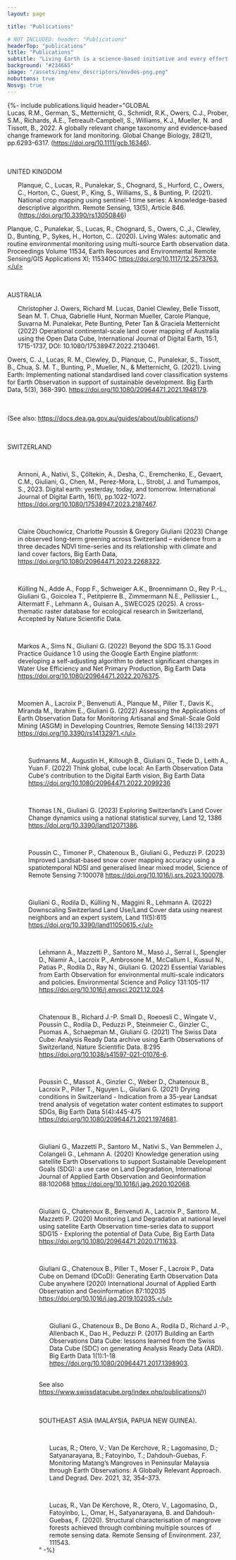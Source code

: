 ```yaml
---
layout: page

title: "Publications"

# NOT INCLUDED: header: "Publications"
headerTop: "publications"
title: "Publications"
subtitle: "Living Earth is a science-based initiative and every effort is made to publish our approaches and outcomes in peer-reviewed journals and books.  Articles may be globally-relevant or specific to countries (e.g., Australia, Wales) or regions (Southeast Asia) and include those relating to methods/algorithms, land cover, habitat and change frameworks and map products."
background: "#234665"
image: "/assets/img/env_descriptors/envdes-png.png"
nobuttons: true
Nosvg: true
---
```


{%-
include publications.liquid
header="GLOBAL <br>Lucas, R.M., German, S., Metternicht, G., Schmidt, R.K., Owers, C.J., Prober, S.M., Richards, A.E., Tetreault‐Campbell, S., Williams, K.J., Mueller, N. and Tissott, B., 2022. A globally relevant change taxonomy and evidence‐based change framework for land monitoring. Global Change Biology, 28(21), pp.6293-6317. (https://doi.org/10.1111/gcb.16346).

<br><br>UNITED KINGDOM
<br><ul> Planque, C., Lucas, R., Punalekar, S., Chognard, S., Hurford, C., Owers, C., Horton, C., Guest, P., King, S., Williams, S., & Bunting, P. (2021). National crop mapping using sentinel-1 time series: A knowledge-based descriptive algorithm. Remote Sensing, 13(5), Article 846.(https://doi.org/10.3390/rs13050846) </ul>

Planque, C., Punalekar, S., Lucas, R., Chognard, S., Owers, C.,J., Clewley, D., Bunting, P., Sykes, H., Horton, C.. (2020). Living Wales: automatic and routine environmental monitoring using multi-source Earth observation data. Proceedings Volume 11534, Earth Resources and Environmental Remote Sensing/GIS Applications XI; 115340C https://doi.org/10.1117/12.2573763.</ul>

<br><br>AUSTRALIA
<br><ul> Christopher J. Owers, Richard M. Lucas, Daniel Clewley, Belle Tissott, Sean M. T. Chua, Gabrielle Hunt, Norman Mueller, Carole Planque, Suvarna M. Punalekar, Pete Bunting, Peter Tan & Graciela Metternicht (2022) Operational continental-scale land cover mapping of Australia using the Open Data Cube, International Journal of Digital Earth, 15:1, 1715-1737, DOI: 10.1080/17538947.2022.2130461.</ul>

Owers, C. J., Lucas, R. M., Clewley, D., Planque, C., Punalekar, S., Tissott, B., Chua, S. M. T., Bunting, P., Mueller, N., & Metternicht, G. (2021). Living Earth: Implementing national standardised land cover classification systems for Earth Observation in support of sustainable development. Big Earth Data, 5(3), 368-390. https://doi.org/10.1080/20964471.2021.1948179.

<br><br>(See also: https://docs.dea.ga.gov.au/guides/about/publications/)

<br><br>SWITZERLAND

<br><ul> Annoni, A., Nativi, S., Çöltekin, A., Desha, C., Eremchenko, E., Gevaert, C.M., Giuliani, G., Chen, M., Perez-Mora, L., Strobl, J. and Tumampos, S., 2023. Digital earth: yesterday, today, and tomorrow. International Journal of Digital Earth, 16(1), pp.1022-1072. https://doi.org/10.1080/17538947.2023.2187467. </ul> 

<br><ul> Claire Obuchowicz, Charlotte Poussin & Gregory Giuliani (2023) Change in observed long-term greening across Switzerland – evidence from a three decades NDVI time-series and its relationship with climate and land cover factors, Big Earth Data, https://doi.org/10.1080/20964471.2023.2268322.  </ul>

<br><ul> Külling N., Adde A., Fopp F., Schweiger A.K., Broennimann O., Rey P.-L., Giuliani G., Goicolea T., Petitpierre B., Zimmermann N.E., Pellissier L., Altermatt F., Lehmann A., Guisan A., SWECO25 (2025).  A cross-thematic raster database for ecological research in Switzerland, Accepted by Nature Scientific Data.</ul>

<br><ul> Markos A., Sims N., Giuliani G. (2022) Beyond the SDG 15.3.1 Good Practice Guidance 1.0 using the Google Earth Engine platform: developing a self-adjusting algorithm to detect significant changes in Water Use Efficiency and Net Primary Production, Big Earth Data https://doi.org/10.1080/20964471.2022.2076375. </ul>

<br><ul> Moomen A., Lacroix P., Benvenuti A., Planque M., Piller T., Davis K., Miranda M., Ibrahim E., Giuliani G. (2022) Assessing the Applications of Earth Observation Data for Monitoring Artisanal and Small-Scale Gold Mining (ASGM) in Developing Countries, Remote Sensing 14(13):2971 https://doi.org/10.3390/rs14132971.</ul>  

<br><ul> Sudmanns M., Augustin H., Killough B., Giuliani G., Tiede D., Leith A., Yuan F. (2022) Think global, cube local: An Earth Observation Data Cube's contribution to the Digital Earth vision, Big Earth Data https://doi.org/10.1080/20964471.2022.2099236 </ul>

<br><ul> Thomas I.N., Giuliani G. (2023) Exploring Switzerland’s Land Cover Change dynamics using a national statistical survey, Land 12, 1386 https://doi.org/10.3390/land12071386. </ul> 

<br><ul> Poussin C., Timoner P., Chatenoux B., Giuliani G., Peduzzi P. (2023) Improved Landsat-based snow cover mapping accuracy using a spatiotemporal NDSI and generalised linear mixed model, Science of Remote Sensing 7:100078 https://doi.org/10.1016/j.srs.2023.100078. </ul>

<br><ul> Giuliani G., Rodila D., Külling N., Maggini R., Lehmann A. (2022) Downscaling Switzerland Land Use/Land Cover data using nearest neighbors and an expert system, Land 11(5):615 https://doi.org/10.3390/land11050615.</ul> 

<br><ul> Lehmann A., Mazzetti P., Santoro M., Masó J., Serral I., Spengler D., Niamir A., Lacroix P., Ambrosone M., McCallum I., Kussul N., Patias P., Rodila D., Ray N., Giuliani G. (2022) Essential Variables from Earth Observation for environmental multi-scale indicators and policies. Environmental Science and Policy 131:105-117 https://doi.org/10.1016/j.envsci.2021.12.024. </ul>

<br><ul> Chatenoux B., Richard J.-P. Small D., Roeoesli C., Wingate V., Poussin C., Rodila D., Peduzzi P., Steinmeier C., Ginzler C., Psomas A., Schaepman M., Giuliani G. (2021) The Swiss Data Cube: Analysis Ready Data archive using Earth Observations of Switzerland, Nature Scientific Data. 8:295 https://doi.org/10.1038/s41597-021-01076-6. </ul>

<br><ul> Poussin C., Massot A., Ginzler C., Weber D., Chatenoux B., Lacroix P., Piller T., Nguyen L., Giuliani G. (2021) Drying conditions in Switzerland - Indication from a 35-year Landsat trend analysis of vegetation water content estimates to support SDGs, Big Earth Data 5(4):445-475 https://doi.org/10.1080/20964471.2021.1974681. </ul>

<br><ul> Giuliani G., Mazzetti P., Santoro M., Nativi S., Van Bemmelen J., Colangeli G., Lehmann A. (2020) Knowledge generation using satellite Earth Observations to support Sustainable Development Goals (SDG): a use case on Land Degradation, International Journal of Applied Earth Observation and Geoinformation 88:102068 https://doi.org/10.1016/j.jag.2020.102068. </ul>  

<br><ul> Giuliani G., Chatenoux B., Benvenuti A., Lacroix P., Santoro M., Mazzetti P. (2020) Monitoring Land Degradation at national level using satellite Earth Observation time-series data to support SDG15 - Exploring the potential of Data Cube, Big Earth Data https://doi.org/10.1080/20964471.2020.1711633. </ul> 

<br><ul> Giuliani G., Chatenoux B., Piller T., Moser F., Lacroix P., Data Cube on Demand (DCoD): Generating Earth Observation Data Cube anywhere (2020) International Journal of Applied Earth Observation and Geoinformation 87:102035 https://doi.org/10.1016/j.jag.2019.102035.</ul> 

<br><ul> Giuliani G., Chatenoux B., De Bono A., Rodila D., Richard J.-P., Allenbach K., Dao H., Peduzzi P. (2017) Building an Earth Observations Data Cube: lessons learned from the Swiss Data Cube (SDC) on generating Analysis Ready Data (ARD). Big Earth Data 1(1):1-18 https://doi.org/10.1080/20964471.2017.1398903. </ul>

<br>See also https://www.swissdatacube.org/index.php/publications/))

<br><br>SOUTHEAST ASIA (MALAYSIA, PAPUA NEW GUINEA).

<br><ul> Lucas, R.; Otero, V.; Van De Kerchove, R.; Lagomasino, D.; Satyanarayana, B.; Fatoyinbo, T.; Dahdouh-Guebas, F. Monitoring Matang’s Mangroves in Peninsular Malaysia through Earth Observations: A Globally Relevant Approach. Land Degrad. Dev. 2021, 32, 354–373. </ul> 

<br><ul> Lucas, R., Van De Kerchove, R., Otero, V., Lagomasino, D., Fatoyinbo, L., Omar, H., Satyanarayana, B. and Dahdouh-Guebas, F. (2020).  Structural characterisation of mangrove forests achieved through combining multiple sources of remote sensing data. Remote Sensing of Environment. 237, 111543.</ul>
"
-%}
